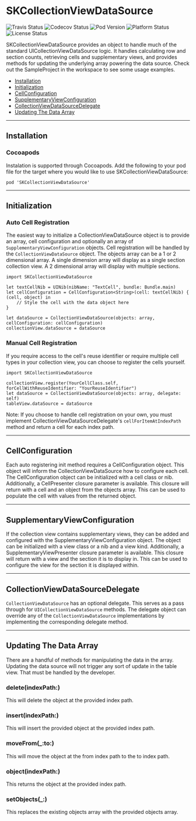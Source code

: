 # SKCollectionViewDataSource

![Travis Status](https://travis-ci.org/skladek/SKCollectionViewDataSource.svg?branch=master)
![Codecov Status](https://img.shields.io/codecov/c/github/skladek/SKCollectionViewDataSource.svg)
![Pod Version](https://img.shields.io/cocoapods/v/SKCollectionViewDataSource.svg)
![Platform Status](https://img.shields.io/cocoapods/p/SKCollectionViewDataSource.svg)
![License Status](https://img.shields.io/github/license/skladek/SKCollectionViewDataSource.svg)

SKCollectionViewDataSource provides an object to handle much of the standard UICollectionViewDataSource logic. It handles calculating row and section counts, retrieving cells and supplementary views, and provides methods for updating the underlying array powering the data source. Check out the SampleProject in the workspace to see some usage examples.

- [Installation](#installation)
- [Initialization](#initialization)
- [CellConfiguration](#cellconfiguration)
- [SupplementaryViewConfiguration](#supplementaryviewconfiguration)
- [CollectionViewDataSourceDelegate](#collectionviewdatasourcedelegate)
- [Updating The Data Array](#updating-the-data-array)

---

## Installation

### Cocoapods

Instalation is supported through Cocoapods. Add the following to your pod file for the target where you would like to use SKCollectionViewDataSource:

```
pod 'SKCollectionViewDataSource'
```

---

## Initialization

### Auto Cell Registration

The easiest way to initialize a CollectionViewDataSource object is to provide an array, cell configuration and optionally an array of `SupplementaryViewConfiguration` objects. Cell registration will be handled by the `CollectionViewDataSource` object. The objects array can be a 1 or 2 dimensional array. A single dimension array will display as a single section collection view. A 2 dimensional array will display with multiple sections.

```
import SKCollectionViewDataSource
```

```
let textCellNib = UINib(nibName: "TextCell", bundle: Bundle.main)
let cellConfiguration = CellConfiguration<String>(cell: textCellNib) { (cell, object) in
	// Style the cell with the data object here
}

let dataSource = CollectionViewDataSource(objects: array, cellConfiguration: cellConfiguration)
collectionView.dataSource = dataSource
```

### Manual Cell Registration

If you require access to the cell's reuse identifier or require multiple cell types in your collection view, you can choose to register the cells yourself.


```
import SKCollectionViewDataSource
```
```
collectionView.register(YourCellClass.self, forCellWithReuseIdentifier: "YourReuseIdentifier")
let dataSource = CollectionViewDataSource(objects: array, delegate: self)
tableView.dataSource = dataSource
```
Note: If you choose to handle cell registration on your own, you must implement CollectionViewDataSourceDelegate's `cellForItemAtIndexPath` method and return a cell for each index path.

---

## CellConfiguration

Each auto registering init method requires a CellConfiguration object. This object will inform the CollectionViewDataSource how to configure each cell. The CellConfiguration object can be initialized with a cell class or nib. Additionally, a CellPresenter closure parameter is available. This closure will return with a cell and an object from the objects array. This can be used to populate the cell with values from the returned object.

---

## SupplementaryViewConfiguration

If the collection view contains supplementary views, they can be added and configured with the SupplementaryViewConfiguration object. The object can be initialized with a view class or a nib and a view kind.  Additionally, a SupplementaryViewPresenter closure parameter is available. This closure will return with a view and the section it is to display in. This can be used to configure the view for the section it is displayed within.

---

## CollectionViewDataSourceDelegate

`CollectionViewDataSource` has an optional delegate. This serves as a pass through for `UICollectionViewDataSource` methods. The delegate object can override any of the `CollectionViewDataSource` implementations by implementing the corresponding delegate method.

---

## Updating The Data Array

There are a handful of methods for manipulating the data in the array. Updating the data source will not trigger any sort of update in the table view. That must be handled by the developer.

### delete(indexPath:)
This will delete the object at the provided index path.

### insert(indexPath:)
This will insert the provided object at the provided index path.

### moveFrom(_:to:)
This will move the object at the from index path to the to index path.

### object(indexPath:)
This returns the object at the provided index path.

### setObjects(_:)
This replaces the existing objects array with the provided objects array.